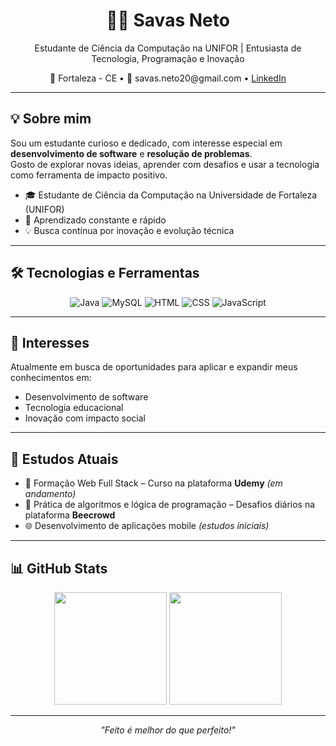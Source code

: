 <h1 align="center">👨‍💻 Savas Neto</h1>

<p align="center">
  Estudante de Ciência da Computação na UNIFOR | Entusiasta de Tecnologia, Programação e Inovação
</p>

<p align="center">
  📍 Fortaleza - CE • 📧 savas.neto20@gmail.com • 
  <a href="https://br.linkedin.com/in/savasneto" target="_blank">LinkedIn</a>
</p>

---

## 💡 Sobre mim

Sou um estudante curioso e dedicado, com interesse especial em **desenvolvimento de software** e **resolução de problemas**.  
Gosto de explorar novas ideias, aprender com desafios e usar a tecnologia como ferramenta de impacto positivo.

- 🎓 Estudante de Ciência da Computação na Universidade de Fortaleza (UNIFOR)  
- 🚀 Aprendizado constante e rápido  
- 💡 Busca contínua por inovação e evolução técnica  

---

## 🛠️ Tecnologias e Ferramentas

<div align="center">
  <img src="https://img.icons8.com/color/48/000000/java-coffee-cup-logo.png" alt="Java" title="Java"/>
  <img src="https://img.icons8.com/ios-filled/48/000000/mysql-logo.png" alt="MySQL" title="MySQL"/>
  <img src="https://img.icons8.com/color/48/html-5--v1.png" alt="HTML" title="HTML"/>
  <img src="https://img.icons8.com/color/48/css3.png" alt="CSS" title="CSS"/>
  <img src="https://img.icons8.com/color/48/javascript--v1.png" alt="JavaScript" title="JavaScript"/>
</div> 

---

## 🚀 Interesses

Atualmente em busca de oportunidades para aplicar e expandir meus conhecimentos em:

- Desenvolvimento de software  
- Tecnologia educacional  
- Inovação com impacto social  

---

## 🚧 Estudos Atuais

- 📱 Formação Web Full Stack – Curso na plataforma **Udemy** *(em andamento)*  
- 🧠 Prática de algoritmos e lógica de programação – Desafios diários na plataforma **Beecrowd**  
- 🌐 Desenvolvimento de aplicações mobile *(estudos iniciais)*  

---

## 📊 GitHub Stats

<div align="center">
  <img height="180em" src="https://github-readme-stats.vercel.app/api?username=savasneto&show_icons=true&theme=tokyonight&include_all_commits=true&count_private=true"/>
  <img height="180em" src="https://github-readme-stats.vercel.app/api/top-langs/?username=savasneto&layout=compact&langs_count=7&theme=tokyonight"/>
</div>

---

<p align="center">
  <i>"Feito é melhor do que perfeito!"</i>
</p>
